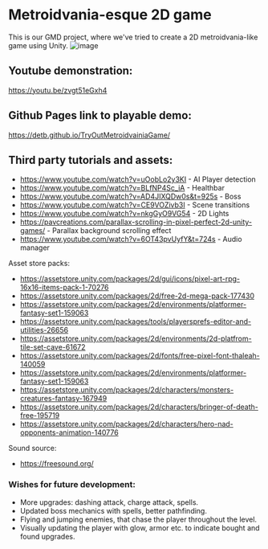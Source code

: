 # Metroidvania-esque 2D game
This is our GMD project, where we've tried to create a 2D metroidvania-like game using Unity. 
![image](https://user-images.githubusercontent.com/57094519/167427045-9de3638b-b237-4933-9801-356d440e1510.png)

## Youtube demonstration: 
https://youtu.be/zvgt51eGxh4

## Github Pages link to playable demo:
https://detb.github.io/TryOutMetroidvainiaGame/

## Third party tutorials and assets:
* https://www.youtube.com/watch?v=uOobLo2y3KI - AI Player detection
* https://www.youtube.com/watch?v=BLfNP4Sc_iA - Healthbar
* https://www.youtube.com/watch?v=AD4JIXQDw0s&t=925s - Boss
* https://www.youtube.com/watch?v=CE9VOZivb3I - Scene transitions
* https://www.youtube.com/watch?v=nkgGyO9VG54 - 2D Lights
* https://pavcreations.com/parallax-scrolling-in-pixel-perfect-2d-unity-games/ - Parallax background scrolling effect
* https://www.youtube.com/watch?v=6OT43pvUyfY&t=724s - Audio manager

Asset store packs:
* https://assetstore.unity.com/packages/2d/gui/icons/pixel-art-rpg-16x16-items-pack-1-70276
* https://assetstore.unity.com/packages/2d/free-2d-mega-pack-177430
* https://assetstore.unity.com/packages/2d/environments/platformer-fantasy-set1-159063
* https://assetstore.unity.com/packages/tools/playersprefs-editor-and-utilities-26656
* https://assetstore.unity.com/packages/2d/environments/2d-platfrom-tile-set-cave-61672
* https://assetstore.unity.com/packages/2d/fonts/free-pixel-font-thaleah-140059
* https://assetstore.unity.com/packages/2d/environments/platformer-fantasy-set1-159063
* https://assetstore.unity.com/packages/2d/characters/monsters-creatures-fantasy-167949
* https://assetstore.unity.com/packages/2d/characters/bringer-of-death-free-195719
* https://assetstore.unity.com/packages/2d/characters/hero-nad-opponents-animation-140776

Sound source:
* https://freesound.org/


### Wishes for future development:
* More upgrades: dashing attack, charge attack, spells.
* Updated boss mechanics with spells, better pathfinding.
* Flying and jumping enemies, that chase the player throughout the level. 
* Visually updating the player with glow, armor etc. to indicate bought and found upgrades.
